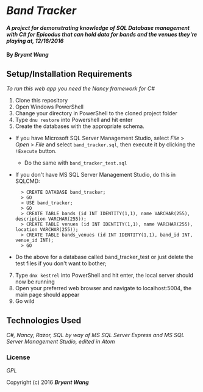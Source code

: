 # _Band Tracker_

#### _A project for demonstrating knowledge of SQL Database management with C# for Epicodus that can hold data for bands and the venues they're playing at, 12/16/2016_

#### By _**Bryant Wang**_

## Setup/Installation Requirements

_To run this web app you need the Nancy framework for C#_

1. Clone this repository
2. Open Windows PowerShell
3. Change your directory in PowerShell to the cloned project folder
4. Type `dnu restore` into Powershell and hit enter
5. Create the databases with the appropriate schema.
  * If you have Microsoft SQL Server Management Studio, select _File_ > _Open_ > _File_ and select `band_tracker.sql`, then execute it by clicking the `!Execute` button.
    * Do the same with `band_tracker_test.sql`
  * If you don't have MS SQL Server Management Studio, do this in SQLCMD:

          > CREATE DATABASE band_tracker;
          > GO
          > USE band_tracker;
          > GO
          > CREATE TABLE bands (id INT IDENTITY(1,1), name VARCHAR(255), description VARCHAR(255));
          > CREATE TABLE venues (id INT IDENTITY(1,1), name VARCHAR(255), location VARCHAR(255));
          > CREATE TABLE bands_venues (id INT IDENTITY(1,1), band_id INT, venue_id INT);
          > GO

  * Do the above for a database called band_tracker_test or just delete the test files if you don't want to bother;
7. Type `dnx kestrel` into PowerShell and hit enter, the local server should now be running
8. Open your preferred web browser and navigate to localhost:5004, the main page should appear
9. Go wild

## Technologies Used

_C#, Nancy, Razor, SQL by way of MS SQL Server Express and MS SQL Server Management Studio, edited in Atom_

### License

*GPL*

Copyright (c) 2016 **_Bryant Wang_**
